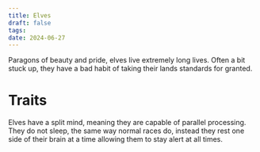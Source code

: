 ```yaml
---
title: Elves
draft: false
tags: 
date: 2024-06-27
---
```

Paragons of beauty and pride, elves live extremely long lives. Often a bit stuck up, they have a bad habit of taking their lands standards for granted.

# Traits
Elves have a split mind, meaning they are capable of parallel processing. They do not sleep, the same way normal races do, instead they rest one side of their brain at a time allowing them to stay alert at all times.